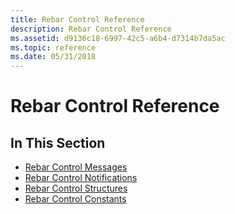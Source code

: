 ```yaml
---
title: Rebar Control Reference
description: Rebar Control Reference
ms.assetid: d9136c18-6997-42c5-a6b4-d7314b7da5ac
ms.topic: reference
ms.date: 05/31/2018
---
```


# Rebar Control Reference

## In This Section

-   [Rebar Control Messages](bumper-rebar-control-reference-messages.md)
-   [Rebar Control Notifications](bumper-rebar-control-reference-notifications.md)
-   [Rebar Control Structures](bumper-rebar-control-reference-structures.md)
-   [Rebar Control Constants](bumper-rebar-control-reference-constants.md)

 

 




